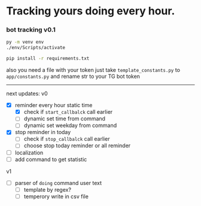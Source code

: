 # Tracking yours doing every hour.

### bot tracking v0.1

```bash
py -m venv env 
./env/Scripts/activate 

pip install -r requirements.txt 
```

also you need a file with your token
just take `template_constants.py` to `app/constants.py`
and rename str to your TG bot token

---

next updates:
v0
- [x] reminder every hour static time
    - [x] check if `start_callbalck` call earlier
    - [ ] dynamic set time from command
    - [ ] dynamic set weekday from command
- [x] stop reminder in today
    - [ ] check if `stop_callbalck` call earlier
    - [ ] choose stop today reminder or all reminder
- [ ] localization
- [ ] add command to get statistic

v1  
- [ ] parser of `doing` command user text
    - [ ] template by regex? 
    - [ ] temperory write in csv file